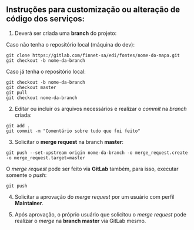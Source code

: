 ## Instruções para customização ou alteração de código dos serviços:

1. Deverá ser criada uma **branch** do projeto:

Caso não tenha o repositório local (máquina do dev):
```
git clone https://gitlab.com/finnet-sa/edi/fontes/nome-do-mapa.git
git checkout -b nome-da-branch
```

Caso já tenha o repositório local:
```
git checkout -b nome-da-branch
git checkout master
git pull
git checkout nome-da-branch
```

2. Editar ou incluir os arquivos necessários e realizar o *commit* na *branch* criada:

```
git add .
git commit -m "Comentário sobre tudo que foi feito"
```

3. Solicitar o **merge request** na branch **master**:

```
git push --set-upstream origin nome-da-branch -o merge_request.create -o merge_request.target=master
```

O *merge request* pode ser feito via **GitLab** também, para isso, executar somente o *push*:
```
git push

```

4. Solicitar a aprovação do *merge request* por um usuário com perfil **Maintainer**.

5. Após aprovação, o próprio usuário que solicitou o *merge request* pode realizar o *merge* na **branch master** via GitLab mesmo.
